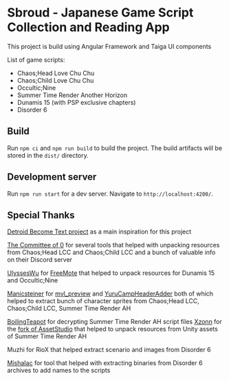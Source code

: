 # Sbroud - Japanese Game Script Collection and Reading App

This project is build using Angular Framework and Taiga UI components

List of game scripts:
- Chaos;Head Love Chu Chu
- Chaos;Child Love Chu Chu
- Occultic;Nine
- Summer Time Render Another Horizon
- Dunamis 15 (with PSP exclusive chapters)
- Disorder 6

## Build

Run `npm ci` and `npm run build` to build the project. The build artifacts will be stored in the `dist/` directory.


## Development server

Run `npm run start` for a dev server. Navigate to `http://localhost:4200/`. 



## Special Thanks

[Detroid Become Text project](https://github.com/detroitbecometext/detroitbecometext.github.io) as a main inspiration for this project

[The Committee of 0](https://github.com/CommitteeOfZero) for several tools that helped with unpacking resources from Chaos;Head LCC and Chaos;Child LCC and a bunch of valuable info on their Discord server

[UlyssesWu](https://github.com/UlyssesWu) for [FreeMote](https://github.com/UlyssesWuFreeMote) that helped to unpack resources for Dunamis 15 and Occultic;Nine

[Manicsteiner](https://github.com/Manicsteiner) for [mvl_preview](https://github.comManicsteiner/mvl_preview) and [YuruCampHeaderAdder](https://github.com/ManicsteinerYuruCampHeaderAdder) both of which helped to extract bunch of character sprites from Chaos;Head LCC, Chaos;Child LCC, Summer Time Render AH</p>
[BoilingTeapot](https://github.com/BoilingTeapot) for decrypting Summer Time Render AH script files
[Xzonn](https://github.com/Xzonn) for the [fork of AssetStudio](https://github.com/XzonnAssetStudio) that helped to unpack resources from Unity assets of Summer Time Render AH

Muzhi for RioX that helped extract scenario and images from Disorder 6

[MishaIac](https://github.com/MishaIac) for tool that helped with extracting binaries from Disorder 6 archives to add names to the scripts

